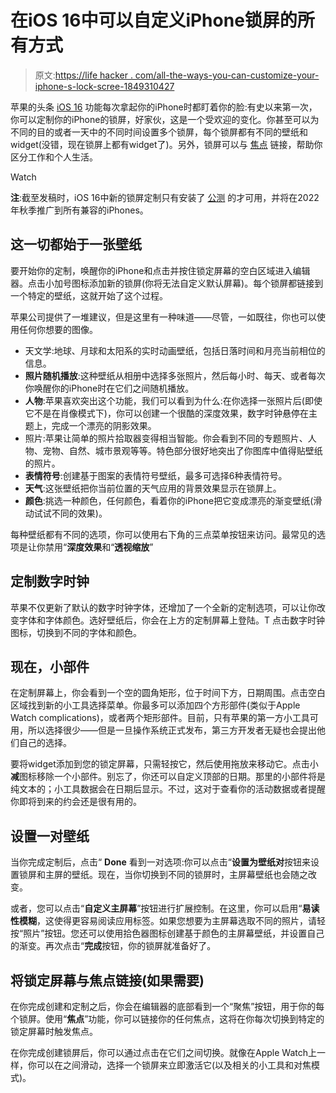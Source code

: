 # 在iOS 16中可以自定义iPhone锁屏的所有方式

> 原文:[https://life hacker . com/all-the-ways-you-can-customize-your-iphone-s-lock-scree-1849310427](https://lifehacker.com/all-the-ways-you-can-customize-your-iphone-s-lock-scree-1849310427)

苹果的头条 [iOS 16](https://lifehacker.com/the-best-new-features-in-ios-16-and-ipados-16-1849023814) 功能每次拿起你的iPhone时都盯着你的脸:有史以来第一次，你可以定制你的iPhone的锁屏，好家伙，这是一个受欢迎的变化。你甚至可以为不同的目的或者一天中的不同时间设置多个锁屏，每个锁屏都有不同的壁纸和widget(没错，现在锁屏上都有widget了)。另外，锁屏可以与 [焦点](https://lifehacker.com/you-should-definitely-use-ios-15s-new-distraction-squa-1847671349) 链接，帮助你区分工作和个人生活。

Watch

**注**:截至发稿时，iOS 16中新的锁屏定制只有安装了 [公测](https://lifehacker.com/how-to-install-the-ios-16-and-ipados-16-betas-1849023051) 的才可用，并将在2022年秋季推广到所有兼容的iPhones。

## 这一切都始于一张壁纸

要开始你的定制，唤醒你的iPhone和点击并按住锁定屏幕的空白区域进入编辑器。点击小加号图标添加新的锁屏(你将无法自定义默认屏幕)。每个锁屏都链接到一个特定的壁纸，这就开始了这个过程。

苹果公司提供了一堆建议，但是这里有一种味道——尽管，一如既往，你也可以使用任何你想要的图像。

*   天文学:地球、月球和太阳系的实时动画壁纸，包括日落时间和月亮当前相位的信息。
*   **照片随机播放**:这种壁纸从相册中选择多张照片，然后每小时、每天、或者每次你唤醒你的iPhone时在它们之间随机播放。
*   **人物**:苹果喜欢突出这个功能，我们可以看到为什么:在你选择一张照片后(即使它不是在肖像模式下)，你可以创建一个很酷的深度效果，数字时钟悬停在主题上，完成一个漂亮的阴影效果。
*   照片:苹果让简单的照片拾取器变得相当智能。你会看到不同的专题照片、人物、宠物、自然、城市景观等等。特色部分很好地突出了你图库中值得贴壁纸的照片。
*   **表情符号**:创建基于图案的表情符号壁纸，最多可选择6种表情符号。
*   **天气**:这张壁纸把你当前位置的天气应用的背景效果显示在锁屏上。
*   **颜色**:挑选一种颜色，任何颜色，看着你的iPhone把它变成漂亮的渐变壁纸(滑动试试不同的效果)。

每种壁纸都有不同的选项，你可以使用右下角的三点菜单按钮来访问。最常见的选项是让你禁用“**深度效果**和“**透视缩放**”

## 定制数字时钟

苹果不仅更新了默认的数字时钟字体，还增加了一个全新的定制选项，可以让你改变字体和字体颜色。选好壁纸后，你会在上方的定制屏幕上登陆。T 点击数字时钟图标，切换到不同的字体和颜色。

## 现在，小部件

在定制屏幕上，你会看到一个空的圆角矩形，位于时间下方，日期周围。点击空白区域找到新的小工具选择菜单。你最多可以添加四个方形部件(类似于Apple Watch complications)，或者两个矩形部件。目前，只有苹果的第一方小工具可用，所以选择很少——但是一旦操作系统正式发布，第三方开发者无疑也会提出他们自己的选择。

要将widget添加到您的锁定屏幕，只需轻按它，然后使用拖放来移动它。点击小**减**图标移除一个小部件。别忘了，你还可以自定义顶部的日期。那里的小部件将是纯文本的；小工具数据会在日期后显示。不过，这对于查看你的活动数据或者提醒你即将到来的约会还是很有用的。

## 设置一对壁纸

当你完成定制后，点击“ **Done** 看到一对选项:你可以点击“**设置为壁纸对**按钮来设置锁屏和主屏的壁纸。现在，当你切换到不同的锁屏时，主屏幕壁纸也会随之改变。

或者，您可以点击“**自定义主屏幕**”按钮进行扩展控制。在这里，你可以启用“**易读性模糊**，这使得更容易阅读应用标签。如果您想要为主屏幕选取不同的照片，请轻按“照片”按钮。您还可以使用拾色器图标创建基于颜色的主屏幕壁纸，并设置自己的渐变。再次点击“**完成**按钮，你的锁屏就准备好了。

## 将锁定屏幕与焦点链接(如果需要)

在你完成创建和定制之后，你会在编辑器的底部看到一个“聚焦”按钮，用于你的每个锁屏。使用“**焦点**”功能，你可以链接你的任何焦点，这将在你每次切换到特定的锁定屏幕时触发焦点。

在你完成创建锁屏后，你可以通过点击在它们之间切换。就像在Apple Watch上一样，你可以在之间滑动，选择一个锁屏来立即激活它(以及相关的小工具和对焦模式)。